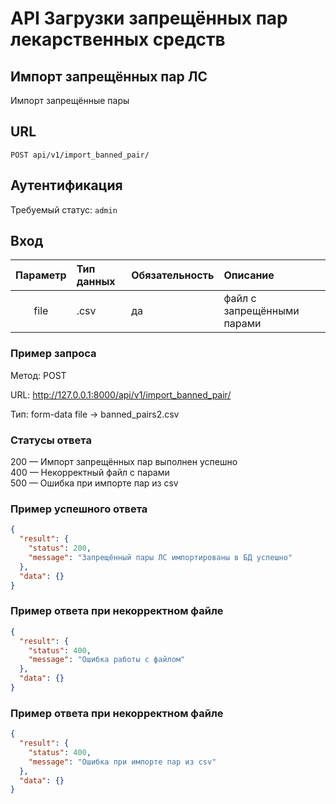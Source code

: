 # API Загрузки запрещённых пар лекарственных средств
## Импорт запрещённых пар ЛС
Импорт запрещённые пары
## URL
```POST api/v1/import_banned_pair/```

## Аутентификация
Требуемый статус: `admin`

## Вход
|**Параметр**|**Тип данных**|**Обязательность**|**Описание**|
|:-----:|:--------|:--------|:------|
|file|.csv|да|файл с запрещёнными парами|

### Пример запроса
Метод: POST

URL: http://127.0.0.1:8000/api/v1/import_banned_pair/

Тип: form-data
    file → banned_pairs2.csv


### Статусы ответа
200 — Импорт запрещённых пар выполнен успешно<br/>
400 — Некорректный файл с парами<br/>
500 — Ошибка при импорте пар из csv<br/>

### Пример успешного ответа
```json
{
  "result": {
    "status": 200,
    "message": "Запрещённый пары ЛС импортированы в БД успешно"
  },
  "data": {}
}
```
### Пример ответа при некорректном файле
```json
{
  "result": {
    "status": 400,
    "message": "Ошибка работы с файлом"
  },
  "data": {}
}
```
### Пример ответа при некорректном файле
```json
{
  "result": {
    "status": 400,
    "message": "Ошибка при импорте пар из csv"
  },
  "data": {}
}
```